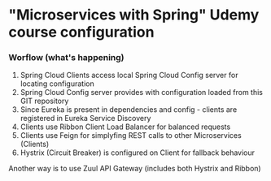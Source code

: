 # "Microservices with Spring" Udemy course configuration

### Worflow (what's happening)
1. Spring Cloud Clients access local Spring Cloud Config server for locating configuration
2. Spring Cloud Config server provides with configuration loaded from this GIT repository
3. Since Eureka is present in dependencies and config - clients are registered in Eureka Service Discovery
4. Clients use Ribbon Client Load Balancer for balanced requests
5. Clients use Feign for simplyfing REST calls to other Microservices (Clients)
6. Hystrix (Circuit Breaker) is configured on Client for fallback behaviour

Another way is to use Zuul API Gateway (includes both Hystrix and Ribbon)
